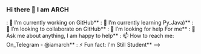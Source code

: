 ### Hi there 👋 I am ARCH


: 🔭 I’m currently working on GitHub**
: 🌱 I’m currently learning Py_Java)**
: 👯 I’m looking to collaborate on GitHub**
: 🤔 I’m looking for help For me**
: 💬 Ask me about anything, I am happy to help**
: 📫 How to reach me: On_Telegram - @iamarch**
: ⚡ Fun fact:  I'm Still Student**
-->

